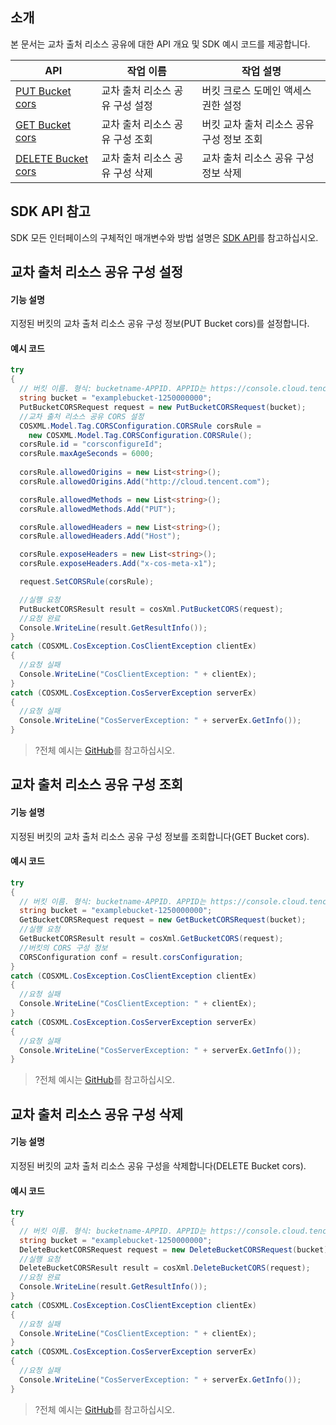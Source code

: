 ## 소개

본 문서는 교차 출처 리소스 공유에 대한 API 개요 및 SDK 예시 코드를 제공합니다.

| API                                                          | 작업 이름       | 작업 설명                     |
| ------------------------------------------------------------ | ------------ | ------------------------------ |
| [PUT Bucket cors](https://intl.cloud.tencent.com/document/product/436/8279) | 교차 출처 리소스 공유 구성 설정 | 버킷 크로스 도메인 액세스 권한 설정     |
| [GET Bucket cors](https://intl.cloud.tencent.com/document/product/436/8274) | 교차 출처 리소스 공유 구성 조회 | 버킷 교차 출처 리소스 공유 구성 정보 조회 |
| [DELETE Bucket cors](https://intl.cloud.tencent.com/document/product/436/8283) | 교차 출처 리소스 공유 구성 삭제 | 교차 출처 리소스 공유 구성 정보 삭제 |

## SDK API 참고

SDK 모든 인터페이스의 구체적인 매개변수와 방법 설명은 [SDK API](https://cos-dotnet-sdk-doc-1253960454.file.myqcloud.com/)를 참고하십시오.

## 교차 출처 리소스 공유 구성 설정

#### 기능 설명

지정된 버킷의 교차 출처 리소스 공유 구성 정보(PUT Bucket cors)를 설정합니다.

#### 예시 코드

[//]: # (.cssg-snippet-put-bucket-cors)
```cs
try
{
  // 버킷 이름. 형식: bucketname-APPID. APPID는 https://console.cloud.tencent.com/developer를 참고하십시오.
  string bucket = "examplebucket-1250000000";
  PutBucketCORSRequest request = new PutBucketCORSRequest(bucket);
  //교차 출처 리소스 공유 CORS 설정
  COSXML.Model.Tag.CORSConfiguration.CORSRule corsRule = 
    new COSXML.Model.Tag.CORSConfiguration.CORSRule();
  corsRule.id = "corsconfigureId";
  corsRule.maxAgeSeconds = 6000;
  
  corsRule.allowedOrigins = new List<string>();
  corsRule.allowedOrigins.Add("http://cloud.tencent.com");

  corsRule.allowedMethods = new List<string>();
  corsRule.allowedMethods.Add("PUT");

  corsRule.allowedHeaders = new List<string>();
  corsRule.allowedHeaders.Add("Host");

  corsRule.exposeHeaders = new List<string>();
  corsRule.exposeHeaders.Add("x-cos-meta-x1");

  request.SetCORSRule(corsRule);

  //실행 요청
  PutBucketCORSResult result = cosXml.PutBucketCORS(request);
  //요청 완료
  Console.WriteLine(result.GetResultInfo());
}
catch (COSXML.CosException.CosClientException clientEx)
{
  //요청 실패
  Console.WriteLine("CosClientException: " + clientEx);
}
catch (COSXML.CosException.CosServerException serverEx)
{
  //요청 실패
  Console.WriteLine("CosServerException: " + serverEx.GetInfo());
}
```

>?전체 예시는 [GitHub](https://github.com/tencentyun/cos-snippets/tree/master/dotnet/dist/BucketCORS.cs)를 참고하십시오.

## 교차 출처 리소스 공유 구성 조회

#### 기능 설명

지정된 버킷의 교차 출처 리소스 공유 구성 정보를 조회합니다(GET Bucket cors).

#### 예시 코드

[//]: # (.cssg-snippet-get-bucket-cors)
```cs
try
{
  // 버킷 이름. 형식: bucketname-APPID. APPID는 https://console.cloud.tencent.com/developer를 참고하십시오.
  string bucket = "examplebucket-1250000000";
  GetBucketCORSRequest request = new GetBucketCORSRequest(bucket);
  //실행 요청
  GetBucketCORSResult result = cosXml.GetBucketCORS(request);
  //버킷의 CORS 구성 정보
  CORSConfiguration conf = result.corsConfiguration;
}
catch (COSXML.CosException.CosClientException clientEx)
{
  //요청 실패
  Console.WriteLine("CosClientException: " + clientEx);
}
catch (COSXML.CosException.CosServerException serverEx)
{
  //요청 실패
  Console.WriteLine("CosServerException: " + serverEx.GetInfo());
}
```

>?전체 예시는 [GitHub](https://github.com/tencentyun/cos-snippets/tree/master/dotnet/dist/BucketCORS.cs)를 참고하십시오.

## 교차 출처 리소스 공유 구성 삭제

#### 기능 설명

지정된 버킷의 교차 출처 리소스 공유 구성을 삭제합니다(DELETE Bucket cors).

#### 예시 코드

[//]: # (.cssg-snippet-delete-bucket-cors)
```cs
try
{
  // 버킷 이름. 형식: bucketname-APPID. APPID는 https://console.cloud.tencent.com/developer를 참고하십시오.
  string bucket = "examplebucket-1250000000";
  DeleteBucketCORSRequest request = new DeleteBucketCORSRequest(bucket);
  //실행 요청
  DeleteBucketCORSResult result = cosXml.DeleteBucketCORS(request);
  //요청 완료
  Console.WriteLine(result.GetResultInfo());
}
catch (COSXML.CosException.CosClientException clientEx)
{
  //요청 실패
  Console.WriteLine("CosClientException: " + clientEx);
}
catch (COSXML.CosException.CosServerException serverEx)
{
  //요청 실패
  Console.WriteLine("CosServerException: " + serverEx.GetInfo());
}
```

>?전체 예시는 [GitHub](https://github.com/tencentyun/cos-snippets/tree/master/dotnet/dist/BucketCORS.cs)를 참고하십시오.


